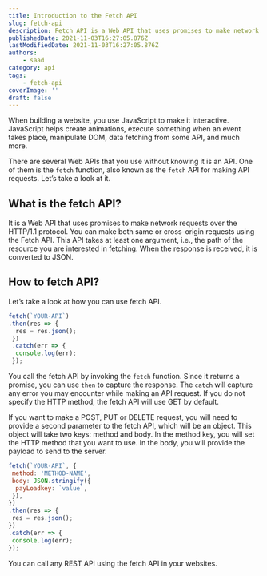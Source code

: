 ```yaml
---
title: Introduction to the Fetch API
slug: fetch-api
description: Fetch API is a Web API that uses promises to make network requests over the HTTP/1.1 protocol.
publishedDate: 2021-11-03T16:27:05.876Z
lastModifiedDate: 2021-11-03T16:27:05.876Z
authors:
    - saad
category: api
tags:
    - fetch-api
coverImage: ''
draft: false
---
```


<Lead>

When building a website, you use JavaScript to make it interactive. JavaScript helps create animations, execute something when an event takes place, manipulate DOM, data fetching from some API, and much more.

</Lead>

There are several Web APIs that you use without knowing it is an API. One of them is the `fetch` function, also known as the `fetch` API for making API requests. Let’s take a look at it.

## What is the fetch API?

It is a Web API that uses promises to make network requests over the HTTP/1.1 protocol. You can make both same or cross-origin requests using the Fetch API. This API takes at least one argument, i.e., the path of the resource you are interested in fetching. When the response is received, it is converted to JSON.

## How to fetch API?

Let’s take a look at how you can use fetch API.

```js
fetch(`YOUR-API`)
.then(res => {
  res = res.json();
 })
 .catch(err => {
  console.log(err);
 });
```

You call the fetch API by invoking the `fetch` function. Since it returns a promise, you can use `then` to capture the response. The `catch` will capture any error you may encounter while making an API request. If you do not specify the HTTP method, the fetch API will use GET by default.

If you want to make a POST, PUT or DELETE request, you will need to provide a second parameter to the fetch API, which will be an object. This object will take two keys: method and body. In the method key, you will set the HTTP method that you want to use. In the body, you will provide the payload to send to the server.

```js
fetch(`YOUR-API`, {
 method: 'METHOD-NAME',
 body: JSON.stringify({
  payLoadkey: `value`,
 }),
})
.then(res => {
 res = res.json();
})
.catch(err => {
 console.log(err);
});
```

You can call any REST API using the fetch API in your websites.
